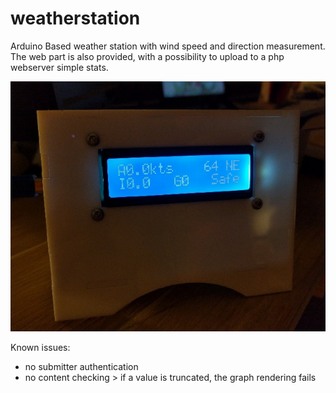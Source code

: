 # weatherstation
Arduino Based weather station with wind speed and direction measurement.
The web part is also provided, with a possibility to upload to a php webserver simple stats.

![alt tag](https://github.com/sirjeannot/weatherstation/blob/master/picture.jpg)

Known issues:
- no submitter authentication
- no content checking > if a value is truncated, the graph rendering fails
